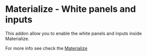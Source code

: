 # Materialize - White panels and inputs

This addon allow you to enable the white panels and inputs inside Materialize.

For more info see check the [Materialize](https://github.com/saadq/Materialize)
